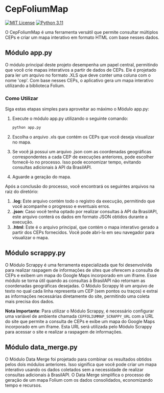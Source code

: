 # CepFoliumMap

[![MIT License](https://img.shields.io/github/license/viniciusccosta/clipbarcode)](https://choosealicense.com/licenses/mit/)
[![Python 3.11](https://img.shields.io/badge/Python-3.11-blue)](https://www.python.org/downloads/release/python-3110/)

O CepFoliumMap é uma ferramenta versátil que permite consultar múltiplos CEPs e criar um mapa interativo em formato HTML com base nesses dados.

## Módulo app.py

O módulo principal deste projeto desempenha um papel central, permitindo que você crie mapas interativos a partir de dados de CEPs. Ele é projetado para ler um arquivo no formato .XLS que deve conter uma coluna com o nome 'cep'. Com base nesses CEPs, o aplicativo gera um mapa interativo utilizando a biblioteca Folium.

### Como Utilizar

Siga estas etapas simples para aproveitar ao máximo o Módulo app.py:

1. Execute o módulo app.py utilizando o seguinte comando:

    ```bash
    python app.py
    ```

2. Escolha o arquivo .xls que contém os CEPs que você deseja visualizar no mapa.
3. Se você já possui um arquivo .json com as coordenadas geográficas correspondentes a cada CEP de execuções anteriores, pode escolher fornecê-lo no processo. Isso pode economizar tempo, evitando consultas adicionais à API da BrasilAPI.
4. Aguarde a geração do mapa.

Após a conclusão do processo, você encontrará os seguintes arquivos na raiz do diretório:

1. **.log**: Este arquivo contém todo o registro da execução, permitindo que você acompanhe o progresso e eventuais erros.
2. **.json**: Caso você tenha optado por realizar consultas à API da BrasilAPI, este arquivo conterá os dados em formato JSON obtidos durante a execução.
3. **.html**: Este é o arquivo principal, que contém o mapa interativo gerado a partir dos CEPs fornecidos. Você pode abri-lo em seu navegador para visualizar o mapa.

## Módulo scrappy.py

O Módulo Scrappy é uma ferramenta especializada que foi desenvolvida para realizar raspagem de informações de sites que oferecem a consulta de CEPs e exibem um mapa do Google Maps incorporado em um iframe. Esse módulo se torna útil quando as consultas à BrasilAPI não retornam as coordenadas geográficas desejadas. O Módulo Scrappy lê um arquivo de texto no qual cada linha representa um CEP (sem pontos ou traços) e extrai as informações necessárias diretamente do site, permitindo uma coleta mais precisa dos dados.

**Nota Importante**: Para utilizar o Módulo Scrappy, é necessário configurar uma variável de ambiente chamada `CEPFOLIUMMAP_SCRAPPY_URL` com a URL do site que permite a consulta de CEPs e exibe um mapa do Google Maps incorporado em um iframe. Esta URL será utilizada pelo Módulo Scrappy para acessar o site e realizar a raspagem de informações.

## Módulo data_merge.py

O Módulo Data Merge foi projetado para combinar os resultados obtidos pelos dois módulos anteriores. Isso significa que você pode criar um mapa interativo usando os dados coletados sem a necessidade de realizar consultas adicionais à BrasilAPI. O Data Merge simplifica o processo de geração de um mapa Folium com os dados consolidados, economizando tempo e recursos.
